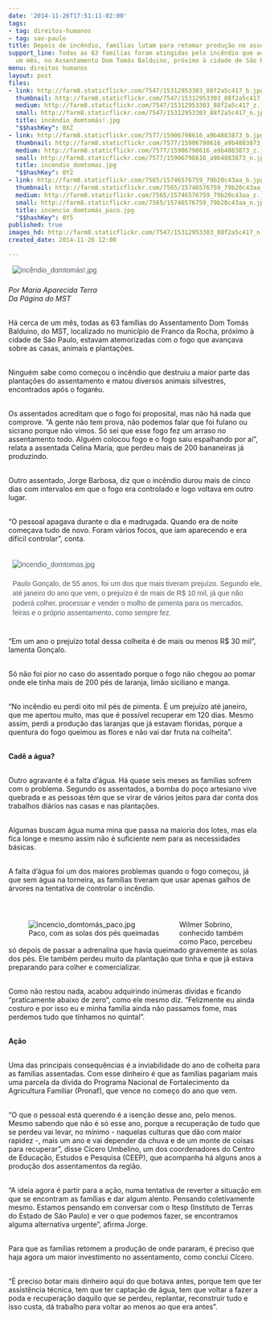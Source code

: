```yaml
---
date: '2014-11-26T17:51:11-02:00'
tags:
- tag: direitos-humanos
- tag: sao-paulo
title: Depois de incêndio, famílias lutam para retomar produção no assentamento
support_line: Todas as 63 famílias foram atingidas pelo incêndio que aconteceu há
  um mês, no Assentamento Dom Tomás Balduino, próximo à cidade de São Paulo.
menu: direitos humanos
layout: post
files:
- link: http://farm8.staticflickr.com/7547/15312953303_88f2a5c417_b.jpg
  thumbnail: http://farm8.staticflickr.com/7547/15312953303_88f2a5c417_t.jpg
  medium: http://farm8.staticflickr.com/7547/15312953303_88f2a5c417_z.jpg
  small: http://farm8.staticflickr.com/7547/15312953303_88f2a5c417_n.jpg
  title: incêndio_domtomás!.jpg
  "$$hashKey": 0XZ
- link: http://farm8.staticflickr.com/7577/15906798616_a9b4883873_b.jpg
  thumbnail: http://farm8.staticflickr.com/7577/15906798616_a9b4883873_t.jpg
  medium: http://farm8.staticflickr.com/7577/15906798616_a9b4883873_z.jpg
  small: http://farm8.staticflickr.com/7577/15906798616_a9b4883873_n.jpg
  title: incendio_domtomas.jpg
  "$$hashKey": 0Y2
- link: http://farm8.staticflickr.com/7565/15746576759_79b20c43aa_b.jpg
  thumbnail: http://farm8.staticflickr.com/7565/15746576759_79b20c43aa_t.jpg
  medium: http://farm8.staticflickr.com/7565/15746576759_79b20c43aa_z.jpg
  small: http://farm8.staticflickr.com/7565/15746576759_79b20c43aa_n.jpg
  title: incencio_domtomás_paco.jpg
  "$$hashKey": 0Y5
published: true
images_hd: http://farm8.staticflickr.com/7547/15312953303_88f2a5c417_n.jpg
created_date: 2014-11-26 12:00

---
```

<p style="margin: 0px; padding: 0px 0px 0.5em 8px; color: rgb(83, 93, 102); font-family: Arial, Verdana, Helvetica, sans-serif; font-size: 14px; line-height: 19.315168380737305px;"><img alt="incêndio_domtomás!.jpg" src="http://farm8.staticflickr.com/7547/15312953303_88f2a5c417_b.jpg" /></p>

<p><em>Por Maria Aparecida Terra<br />
Da P&aacute;gina do MST</em></p>

<p><br />
H&aacute; cerca de um m&ecirc;s, todas as 63 fam&iacute;lias do Assentamento Dom Tom&aacute;s Balduino, do MST, localizado no munic&iacute;pio de Franco da Rocha, pr&oacute;ximo &agrave; cidade de S&atilde;o Paulo, estavam atemorizadas com o fogo que avan&ccedil;ava sobre as casas, animais e planta&ccedil;&otilde;es.</p>

<p><br />
Ningu&eacute;m sabe como come&ccedil;ou o inc&ecirc;ndio que destruiu a maior parte das planta&ccedil;&otilde;es do assentamento e matou diversos animais silvestres, encontrados ap&oacute;s o fogar&eacute;u.&nbsp;</p>

<p><br />
Os assentados acreditam que o fogo foi proposital, mas n&atilde;o h&aacute; nada que comprove. &ldquo;A gente n&atilde;o tem prova, n&atilde;o podemos falar que foi fulano ou sicrano porque n&atilde;o vimos. S&oacute; sei que esse fogo fez um arraso no assentamento todo. Algu&eacute;m colocou fogo e o fogo saiu espalhando por a&iacute;&rdquo;, relata a assentada Celina Maria, que perdeu mais de 200 bananeiras j&aacute; produzindo.</p>

<p><br />
Outro assentado, Jorge Barbosa, diz que o inc&ecirc;ndio durou mais de cinco dias com intervalos em que o fogo era controlado e logo voltava em outro lugar.&nbsp;</p>

<p><br />
&ldquo;O pessoal apagava durante o dia e madrugada. Quando era de noite come&ccedil;ava tudo de novo. Foram v&aacute;rios focos, que iam aparecendo e era dif&iacute;cil controlar&rdquo;, conta.</p>

<p style="margin: 0px; padding: 0px 0px 0.5em 8px; color: rgb(83, 93, 102); font-family: Arial, Verdana, Helvetica, sans-serif; font-size: 14px; line-height: 19.315168380737305px;"><br />
<img alt="incendio_domtomas.jpg" src="http://farm8.staticflickr.com/7577/15906798616_a9b4883873_b.jpg" /><br />
<br />
Paulo Gon&ccedil;alo, de 55 anos, foi um dos que mais tiveram preju&iacute;zo. Segundo ele, at&eacute; janeiro do ano que vem, o preju&iacute;zo &eacute; de mais de R$ 10 mil, j&aacute; que n&atilde;o poder&aacute; colher, processar e vender o molho de pimenta para os mercados, feiras e o pr&oacute;prio assentamento, como sempre fez.&nbsp;</p>

<p><br />
&ldquo;Em um ano o preju&iacute;zo total dessa colheita &eacute; de mais ou menos R$ 30 mil&rdquo;, lamenta Gon&ccedil;alo.</p>

<p><br />
S&oacute; n&atilde;o foi pior no caso do assentado porque o fogo n&atilde;o chegou ao pomar onde ele tinha mais de 200 p&eacute;s de laranja, lim&atilde;o siciliano e manga.&nbsp;</p>

<p><br />
&ldquo;No inc&ecirc;ndio eu perdi oito mil p&eacute;s de pimenta. &Eacute; um preju&iacute;zo at&eacute; janeiro, que me apertou muito, mas que &eacute; poss&iacute;vel recuperar em 120 dias. Mesmo assim, perdi a produ&ccedil;&atilde;o das laranjas que j&aacute; estavam floridas, porque a quentura do fogo queimou as flores e n&atilde;o vai dar fruta na colheita&rdquo;.</p>

<p><br />
<strong>Cad&ecirc; a &aacute;gua?</strong></p>

<p><br />
Outro agravante &eacute; a falta d&rsquo;&aacute;gua. H&aacute; quase seis meses as fam&iacute;lias sofrem com o problema. Segundo os assentados, a bomba do po&ccedil;o artesiano vive quebrada e as pessoas t&ecirc;m que se virar de v&aacute;rios jeitos para dar conta dos trabalhos di&aacute;rios nas casas e nas planta&ccedil;&otilde;es.&nbsp;</p>

<p><br />
Algumas buscam &aacute;gua numa mina que passa na maioria dos lotes, mas ela fica longe e mesmo assim n&atilde;o &eacute; suficiente nem para as necessidades b&aacute;sicas.&nbsp;</p>

<p><br />
A falta d&rsquo;&aacute;gua foi um dos maiores problemas quando o fogo come&ccedil;ou, j&aacute; que sem &aacute;gua na torneira, as fam&iacute;lias tiveram que usar apenas galhos de &aacute;rvores na tentativa de controlar o inc&ecirc;ndio.</p>

<p style="margin: 0px; padding: 0px 0px 0.5em 8px; color: rgb(83, 93, 102); font-family: Arial, Verdana, Helvetica, sans-serif; font-size: 14px; line-height: 19.315168380737305px;">&nbsp;</p>

<figure class="image" style="float:left"><img alt="incencio_domtomás_paco.jpg" src="http://farm8.staticflickr.com/7565/15746576759_79b20c43aa_b.jpg" />
<figcaption>Paco, com as solas dos p&eacute;s queimadas</figcaption>
</figure>

<p>Wilmer Sobrino, conhecido tamb&eacute;m como Paco, percebeu s&oacute; depois de passar a adrenalina que havia queimado gravemente as solas dos p&eacute;s. Ele tamb&eacute;m perdeu muito da planta&ccedil;&atilde;o que tinha e que j&aacute; estava preparando para colher e comercializar.&nbsp;</p>

<p><br />
Como n&atilde;o restou nada, acabou adquirindo in&uacute;meras d&iacute;vidas e ficando &ldquo;praticamente abaixo de zero&rdquo;, como ele mesmo diz. &ldquo;Felizmente eu ainda costuro e por isso eu e minha fam&iacute;lia ainda n&atilde;o passamos fome, mas perdemos tudo que t&iacute;nhamos no quintal&rdquo;.</p>

<p><br />
<strong>A&ccedil;&atilde;o</strong></p>

<p><br />
Uma das principais consequ&ecirc;ncias &eacute; a inviabilidade do ano de colheita para as fam&iacute;lias assentadas. Com esse dinheiro &eacute; que as fam&iacute;lias pagariam mais uma parcela da d&iacute;vida do Programa Nacional de Fortalecimento da Agricultura Familiar (Pronaf), que vence no come&ccedil;o do ano que vem.&nbsp;</p>

<p><br />
&ldquo;O que o pessoal est&aacute; querendo &eacute; a isen&ccedil;&atilde;o desse ano, pelo menos. Mesmo sabendo que n&atilde;o &eacute; s&oacute; esse ano, porque a recupera&ccedil;&atilde;o de tudo que se perdeu vai levar, no m&iacute;nimo - naquelas culturas que d&atilde;o com maior rapidez -, mais um ano e vai depender da chuva e de um monte de coisas para recuperar&rdquo;, disse C&iacute;cero Umbelino, um dos coordenadores do Centro de Educa&ccedil;&atilde;o, Estudos e Pesquisa (CEEP), que acompanha h&aacute; alguns anos a produ&ccedil;&atilde;o dos assentamentos da regi&atilde;o.</p>

<p><br />
&ldquo;A ideia agora &eacute; partir para a a&ccedil;&atilde;o, numa tentativa de reverter a situa&ccedil;&atilde;o em que se encontram as fam&iacute;lias e dar algum alento. Pensando coletivamente mesmo. Estamos pensando em conversar com o Itesp (Instituto de Terras do Estado de S&atilde;o Paulo) e ver o que podemos fazer, se encontramos alguma alternativa urgente&rdquo;, afirma Jorge.</p>

<p><br />
Para que as fam&iacute;lias retomem a produ&ccedil;&atilde;o de onde pararam, &eacute; preciso que haja agora um maior investimento no assentamento, como conclui C&iacute;cero.&nbsp;</p>

<p><br />
&ldquo;&Eacute; preciso botar mais dinheiro aqui do que botava antes, porque tem que ter assist&ecirc;ncia t&eacute;cnica, tem que ter capta&ccedil;&atilde;o de &aacute;gua, tem que voltar a fazer a poda e recupera&ccedil;&atilde;o daquilo que se perdeu, replantar, reconstruir tudo e isso custa, d&aacute; trabalho para voltar ao menos ao que era antes&rdquo;.</p>
